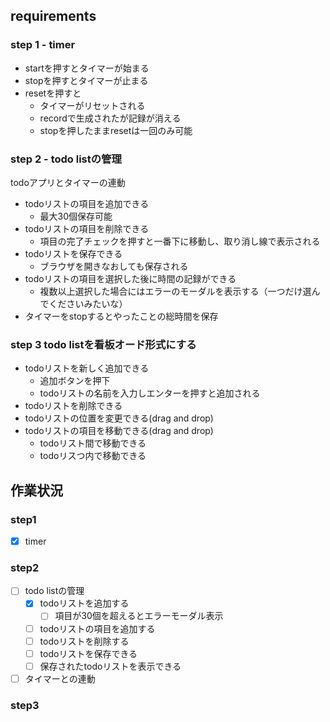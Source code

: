 ## requirements


### step 1 - timer

- startを押すとタイマーが始まる
- stopを押すとタイマーが止まる
- resetを押すと
  - タイマーがリセットされる
  - recordで生成されたが記録が消える
  - stopを押したままresetは一回のみ可能

### step 2 - todo listの管理

todoアプリとタイマーの連動

- todoリストの項目を追加できる
  - 最大30個保存可能
- todoリストの項目を削除できる
  - 項目の完了チェックを押すと一番下に移動し、取り消し線で表示される
- todoリストを保存できる
  - ブラウザを開きなおしても保存される
- todoリストの項目を選択した後に時間の記録ができる
  - 複数以上選択した場合にはエラーのモーダルを表示する（一つだけ選んでくださいみたいな）
- タイマーをstopするとやったことの総時間を保存

### step 3 todo listを看板オード形式にする

- todoリストを新しく追加できる
  - 追加ボタンを押下
  - todoリストの名前を入力しエンターを押すと追加される
- todoリストを削除できる
- todoリストの位置を変更できる(drag and drop)
- todoリストの項目を移動できる(drag and drop)
  - todoリスト間で移動できる
  - todoリスつ内で移動できる




## 作業状況

### step1
- [x] timer

### step2

- [ ] todo listの管理
  - [x] todoリストを追加する
    - [ ] 項目が30個を超えるとエラーモーダル表示
  - [ ] todoリストの項目を追加する
  - [ ] todoリストを削除する
  - [ ] todoリストを保存できる
  - [ ] 保存されたtodoリストを表示できる
- [ ] タイマーとの連動

### step3 

